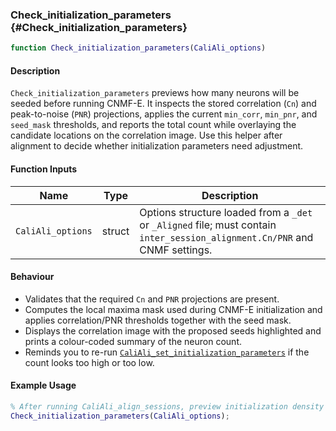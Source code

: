 ### Check_initialization_parameters {#Check_initialization_parameters}

```matlab
function Check_initialization_parameters(CaliAli_options)
```

#### Description
`Check_initialization_parameters` previews how many neurons will be seeded before running CNMF-E. It inspects the stored correlation (`Cn`) and peak-to-noise (`PNR`) projections, applies the current `min_corr`, `min_pnr`, and `seed_mask` thresholds, and reports the total count while overlaying the candidate locations on the correlation image. Use this helper after alignment to decide whether initialization parameters need adjustment.

#### Function Inputs
| Name | Type | Description |
|------|------|-------------|
| `CaliAli_options` | struct | Options structure loaded from a `_det` or `_Aligned` file; must contain `inter_session_alignment.Cn/PNR` and CNMF settings. |

#### Behaviour
- Validates that the required `Cn` and `PNR` projections are present.
- Computes the local maxima mask used during CNMF-E initialization and applies correlation/PNR thresholds together with the seed mask.
- Displays the correlation image with the proposed seeds highlighted and prints a colour-coded summary of the neuron count.
- Reminds you to re-run [`CaliAli_set_initialization_parameters`](CaliAli_set_initialization_parameters.md#CaliAli_set_initialization_parameters) if the count looks too high or too low.

#### Example Usage
```matlab
% After running CaliAli_align_sessions, preview initialization density
Check_initialization_parameters(CaliAli_options);
```
